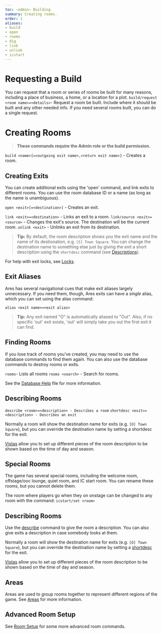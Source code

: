 ```yaml
---
toc: ~admin~ Building
summary: Creating rooms.
order: 1
aliases:
- build
- open
- rooms
- dig
- link
- unlink
- icstart
---
```

# Requesting a Build
You can request that a room or series of rooms be built for many reasons, including a place of business, a home, or a location for a plot.
`build/request <room name>=<details>`- Request a room be built. Include where it should be built and any other needed info. If you need several rooms built, you can do a single request.

# Creating Rooms

> **These commands require the Admin role or the build permission.**

`build <name>[=<outgoing exit name>,<return exit name>]` - Creates a room.

## Creating Exits

You can create additional exits using the 'open' command, and link exits to different rooms.  You can use the room database ID or a name (as long as the name is unambiguous).

`open <exit>[=<destination>]` - Creates an exit.

`link <exit>=<destination>` - Links an exit to a room.
`link/source <exit>=<source>` - Changes the exit's source.  The destination will be the current room.
`unlink <exit>` - Unlinks an exit from its destination.

> **Tip:** By default, the room description shows you the exit name and the name of its destionation, e.g. `[S] Town Square`.  You can change the destination name to something else just by giving the exit a short description using the `shortdesc` command (see [Descriptions](/help/descriptions)).

For help with exit locks, see [Locks](/help/lock).

## Exit Aliases

Ares has several navigational cues that make exit aliases largely unnecessary.  If you need them, though, Ares exits can have a *single* alias, which you can set using the alias command:

`alias <exit name>=<exit alias>`

> **Tip:** Any exit named "O" is automatically aliased to "Out".  Also, if no specific 'out' exit exists, 'out' will simply take you out the first exit it can find.

## Finding Rooms

If you lose track of rooms you've created, you may need to use the database commands to find them again.  You can also use the database commands to destroy rooms or exits.

`rooms`- Lists all rooms
`rooms <search>` - Search for rooms.

See the [Database Help](/help/database) file for more information.

## Describing Rooms

`describe <room>=<description> - Describes a room`
`shortdesc <exit>=<description> - Describes an exit`

Normally a room will show the destination name for exits (e.g. `[O] Town Square`), but you can override the destination name by setting a shortdesc for the exit.

[Vistas](/help/vistas) allow you to set up different pieces of the room description to be shown based on the time of day and season.

## Special Rooms

The game has several special rooms, including the welcome room, offstage/ooc lounge, quiet room, and IC start room.  You can rename these rooms, but you cannot delete them.

The room where players go when they on onstage can be changed to any room with the command:  `icstart/set <room>`

## Describing Rooms

Use the [describe](/help/describe) command to give the room a description.  You can also give exits a description in case somebody looks at them.

Normally a room will show the destination name for exits (e.g. `[O] Town Square`), but you can override the destination name by setting a [shortdesc](/help/describe) for the exit.

[Vistas](/help/vistas) allow you to set up different pieces of the room description to be shown based on the time of day and season.

## Areas

Areas are used to group rooms together to represent different regions of the game.  See [Areas](/help/areas) for more information.

## Advanced Room Setup
See [Room Setup](/help/room_setup) for some more advanced room commands.
